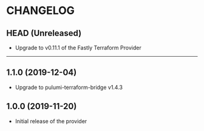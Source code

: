 CHANGELOG
=========

## HEAD (Unreleased)
* Upgrade to v0.11.1 of the Fastly Terraform Provider

---

## 1.1.0 (2019-12-04)
* Upgrade to pulumi-terraform-bridge v1.4.3

## 1.0.0 (2019-11-20)
* Initial release of the provider

